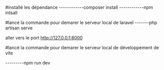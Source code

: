 #installé les dépendance
 ------------composer install
 ------------npm intsall


#lancé la commande pour demarer le serveur local de laravel 
-------php artisan serve

aller vers le port http://127.0.0.1:8000

#lancé la commande pour demarer le serveur local de développement de vite

---------npm run dev

